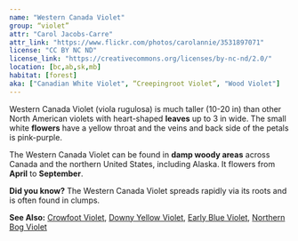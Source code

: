 ```yaml
---
name: "Western Canada Violet"
group: “violet”
attr: "Carol Jacobs-Carre"
attr_link: "https://www.flickr.com/photos/carolannie/3531897071"
license: "CC BY NC ND"
license_link: "https://creativecommons.org/licenses/by-nc-nd/2.0/"
location: [bc,ab,sk,mb]
habitat: [forest]
aka: ["Canadian White Violet", “Creepingroot Violet”, "Wood Violet"]
---
```

Western Canada Violet (viola rugulosa) is much taller (10-20 in) than other North American violets with heart-shaped **leaves** up to 3 in wide. The small white **flowers** have a yellow throat and the veins and back side of the petals is pink-purple.

The Western Canada Violet can be found in **damp woody areas** across Canada and the northern United States, including Alaska. It flowers from **April** to **September**.

**Did you know?** The Western Canada Violet spreads rapidly via its roots and is often found in clumps.

<!-- generated, do not edit -->
**See Also:**
[Crowfoot Violet](/plants/crowvio/),
[Downy Yellow Violet](/plants/downvio/),
[Early Blue Violet](/plants/earlyvio/),
[Northern Bog Violet](/plants/norbvio/)
